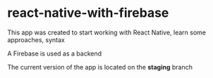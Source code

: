 # react-native-with-firebase

This app was created to start working with React Native, learn some approaches, syntax

A Firebase is used as a backend

The current version of the app is located on the **staging** branch
